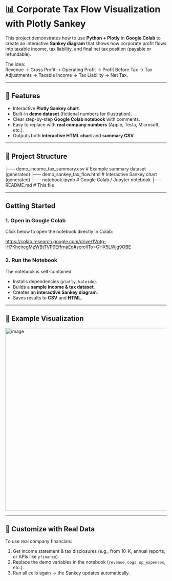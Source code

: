 # 📊 Corporate Tax Flow Visualization with Plotly Sankey

This project demonstrates how to use **Python + Plotly** in **Google Colab** to create an interactive **Sankey diagram** that shows how corporate profit flows into taxable income, tax liability, and final net tax position (payable or refundable).

The idea:  
Revenue → Gross Profit → Operating Profit → Profit Before Tax → Tax Adjustments → Taxable Income → Tax Liability → Net Tax.

---

## 🚀 Features
- Interactive **Plotly Sankey chart**.
- Built-in **demo dataset** (fictional numbers for illustration).
- Clear step-by-step **Google Colab notebook** with comments.
- Easy to replace with **real company numbers** (Apple, Tesla, Microsoft, etc.).
- Outputs both **interactive HTML chart** and **summary CSV**.

---

## 📂 Project Structure
├── demo_income_tax_summary.csv # Example summary dataset (generated)
├── demo_sankey_tax_flow.html # Interactive Sankey chart (generated)
├── notebook.ipynb # Google Colab / Jupyter notebook
├── README.md # This file

---

## Getting Started

### 1. Open in Google Colab
Click below to open the notebook directly in Colab:

https://colab.research.google.com/drive/1Vptg-iH7KhciregMzWBtTVP9EffrnaEq#scrollTo=GHX5LWjg9OBE

### 2. Run the Notebook
The notebook is self-contained:
- Installs dependencies (`plotly`, `kaleido`).
- Builds a **sample income & tax dataset**.
- Creates an **interactive Sankey diagram**.
- Saves results to **CSV** and **HTML**.

---

## 🎨 Example Visualization

<img width="1075" height="571" alt="image" src="https://github.com/user-attachments/assets/f61a096e-bb57-4668-8bbd-a03189abb49b" />

---

## 🔧 Customize with Real Data
To use real company financials:
1. Get income statement & tax disclosures (e.g., from 10-K, annual reports, or APIs like `yfinance`).
2. Replace the demo variables in the notebook (`revenue`, `cogs`, `op_expenses`, etc.).
3. Run all cells again → the Sankey updates automatically.

